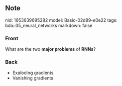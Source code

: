 ## Note
nid: 1653639695282
model: Basic-02d89-e0e22
tags: bda::05_neural_networks
markdown: false

### Front
What are the two <b>major problems</b> of <b>RNNs</b>?

### Back
<ul>
  <li>Exploding gradients
  <li>Vanishing gradients
</ul>
